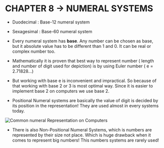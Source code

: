# CHAPTER 8 -> NUMERAL SYSTEMS

- Duodecimal : Base-12 numeral system
- Sexagesimal : Base-60 numeral system

- Every numeral system has **base**. Any number can be chosen as base, but it absolute value has to be different than 1 and 0. It can be real or complex number too.

- Mathematically it is proven that best way to represent number ( length and number of digit used for depiction) is by using Euler number ( e = 2.71828...)

- But working with base e is inconvenient and impractical. So because of that working with base 2 or 3 is most optimal way. Since it is easier to implement base 2 on computers we use base 2.

- Positional Numeral systems are basically the value of digit is decided by its position in the representation! They are used almost in every systems today.

![Common numeral Representation on Computers](https://github.com/mrsahin101/Fundamentals_of_Programming_Csharp/tree/main/Chapter8_Numeral_Systems/Images/Common_Representation.png)

- There is also Non-Positional Numeral Systems, which is numbers are represented by their size not place. Which is huge drawback when it comes to represent big numbers! This numbers systems are rarely used!